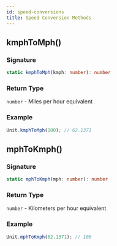```yaml
---
id: speed-conversions
title: Speed Conversion Methods
---
```


<!-- markdownlint-disable-file MD024 -->

## kmphToMph()

### Signature

```typescript
static kmphToMph(kmph: number): number
```

### Return Type

`number` - Miles per hour equivalent

### Example

```javascript
Unit.kmphToMph(100); // 62.1371
```

## mphToKmph()

### Signature

```typescript
static mphToKmph(mph: number): number
```

### Return Type

`number` - Kilometers per hour equivalent

### Example

```javascript
Unit.mphToKmph(62.1371); // 100
```
